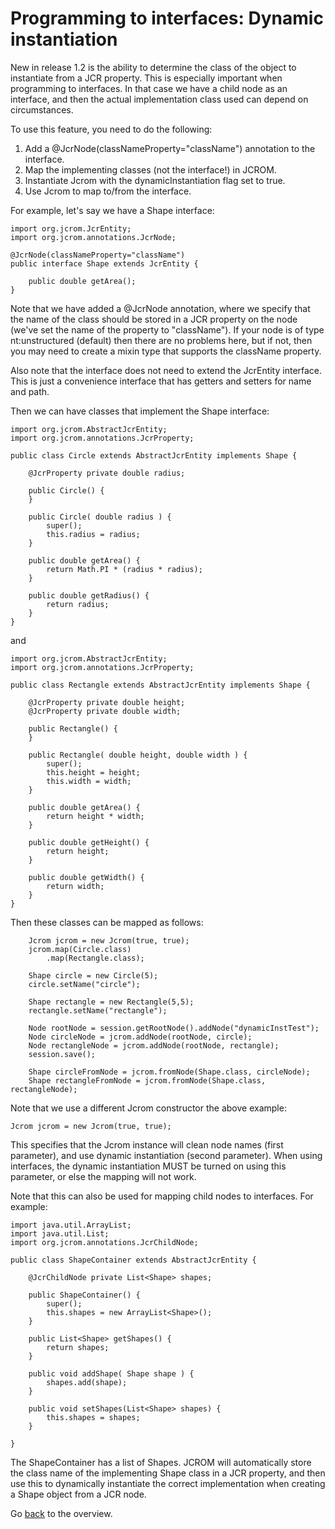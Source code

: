 # Programming to interfaces: Dynamic instantiation #

New in release 1.2 is the ability to determine the class of the object to instantiate from a JCR property. This is especially important when programming to interfaces. In that case we have a child node as an interface, and then the actual implementation class used can depend on circumstances.

To use this feature, you need to do the following:

  1. Add a @JcrNode(classNameProperty="className") annotation to the interface.
  1. Map the implementing classes (not the interface!) in JCROM.
  1. Instantiate Jcrom with the dynamicInstantiation flag set to true.
  1. Use Jcrom to map to/from the interface.

For example, let's say we have a Shape interface:

```
import org.jcrom.JcrEntity;
import org.jcrom.annotations.JcrNode;

@JcrNode(classNameProperty="className")
public interface Shape extends JcrEntity {

	public double getArea();
}
```

Note that we have added a @JcrNode annotation, where we specify that the name of the
class should be stored in a JCR property on the node (we've set the name of the
property to "className"). If your node is of type nt:unstructured (default) then
there are no problems here, but if not, then you may need to create a mixin type that
supports the className property.

Also note that the interface does not need to extend the JcrEntity interface. This is just a convenience interface that has getters and setters for name and path.

Then we can have classes that implement the Shape interface:

```
import org.jcrom.AbstractJcrEntity;
import org.jcrom.annotations.JcrProperty;

public class Circle extends AbstractJcrEntity implements Shape {

	@JcrProperty private double radius;
	
	public Circle() {
	}
	
	public Circle( double radius ) {
		super();
		this.radius = radius;
	}
	
	public double getArea() {
		return Math.PI * (radius * radius);
	}

	public double getRadius() {
		return radius;
	}
}
```

and
```
import org.jcrom.AbstractJcrEntity;
import org.jcrom.annotations.JcrProperty;

public class Rectangle extends AbstractJcrEntity implements Shape {

	@JcrProperty private double height;
	@JcrProperty private double width;
	
	public Rectangle() {
	}
	
	public Rectangle( double height, double width ) {
		super();
		this.height = height;
		this.width = width;
	}
	
	public double getArea() {
		return height * width;
	}

	public double getHeight() {
		return height;
	}

	public double getWidth() {
		return width;
	}
}
```

Then these classes can be mapped as follows:

```
	Jcrom jcrom = new Jcrom(true, true);
	jcrom.map(Circle.class)
		.map(Rectangle.class);
		
	Shape circle = new Circle(5);
	circle.setName("circle");
		
	Shape rectangle = new Rectangle(5,5);
	rectangle.setName("rectangle");
		
	Node rootNode = session.getRootNode().addNode("dynamicInstTest");
	Node circleNode = jcrom.addNode(rootNode, circle);
	Node rectangleNode = jcrom.addNode(rootNode, rectangle);
	session.save();
		
	Shape circleFromNode = jcrom.fromNode(Shape.class, circleNode);
	Shape rectangleFromNode = jcrom.fromNode(Shape.class, rectangleNode);
```

Note that we use a different Jcrom constructor the above example:

```
Jcrom jcrom = new Jcrom(true, true);
```

This specifies that the Jcrom instance will clean node names (first parameter), and
use dynamic instantiation (second parameter). When using interfaces, the dynamic instantiation MUST be turned on using this parameter, or else the mapping will not work.

Note that this can also be used for mapping child nodes to interfaces. For example:

```
import java.util.ArrayList;
import java.util.List;
import org.jcrom.annotations.JcrChildNode;

public class ShapeContainer extends AbstractJcrEntity {

	@JcrChildNode private List<Shape> shapes;
	
	public ShapeContainer() {
		super();
		this.shapes = new ArrayList<Shape>();
	}

	public List<Shape> getShapes() {
		return shapes;
	}
	
	public void addShape( Shape shape ) {
		shapes.add(shape);
	}

	public void setShapes(List<Shape> shapes) {
		this.shapes = shapes;
	}

}
```

The ShapeContainer has a list of Shapes. JCROM will automatically store the class name of the implementing Shape class in a JCR property, and then use this to dynamically instantiate the correct implementation when creating a Shape object from a JCR node.

Go [back](UserGuide.md) to the overview.